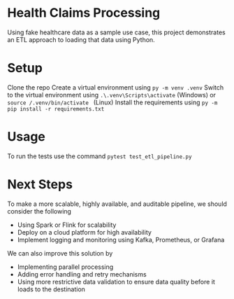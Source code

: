 # Health Claims Processing

Using fake healthcare data as a sample use case, this project demonstrates an ETL approach to loading that data using Python. 

# Setup
Clone the repo
Create a virtual environment using `py -m venv .venv`
Switch to the virtual environment using `.\.venv\Scripts\activate` (Windows) or `source /.venv/bin/activate ` (Linux)
Install the requirements using `py -m pip install -r requirements.txt`

# Usage
To run the tests use the command `pytest test_etl_pipeline.py`

# Next Steps
To make a more scalable, highly available, and auditable pipeline, we should consider the following
- Using Spark or Flink for scalability
- Deploy on a cloud platform for high availability
- Implement logging and monitoring using Kafka, Prometheus, or Grafana

We can also improve this solution by
- Implementing parallel processing
- Adding error handling and retry mechanisms
- Using more restrictive data validation to ensure data quality before it loads to the destination